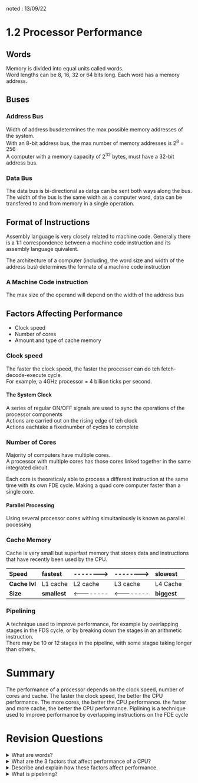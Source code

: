 noted : 13/09/22

# 1.2 Processor Performance

## Words
Memory is divided into equal units called words.  
Word lengths can be 8, 16, 32 or 64 bits long. 
Each word has a memory address.

## Buses

### Address Bus
Width of address busdetermines the max possible memory addresses of the system.  
With an 8-bit address bus, the max number of memory addresses is 2<sup>8</sup> = 256  
A computer with a memory capacity of 2<sup>32</sup> bytes, must have a 32-bit address bus.  

### Data Bus
The data bus is bi-directional as datqa can be sent both ways along the bus.  
The width of the bus is the same width as a computer word, data can be transfered to and from memory in a single operation.

## Format of Instructions
Assembly language is very closely related to machine code. Generally there is a 1:1 correspondence between a machine code instruction and its assembly language quivalent.  

The architecture of a computer (including, the word size and width of the address bus) determines the formate of a machine code instruction

### A Machine Code instruction
The max size of the operand will depend on the width of the address bus

## Factors Affecting Performance
- Clock speed
- Number of cores
- Amount and type of cache memory

### Clock speed
The faster the clock speed, the faster the processor can do teh fetch-decode-execute cycle.  
For example, a 4GHz processor = 4 billion ticks per second.

#### The System Clock
A series of regular ON/OFF signals are used to sync the operations of the processor components  
Actions are carried out on the rising edge of teh clock  
Actions eachtake a fixednumber of cycles to complete

### Number of Cores
Majority of computers have multiple cores.  
A processor with multiple cores has those cores linked together in the same integrated circuit.  
  
Each core is theoreticaly able to process a different instruction at the same time with its own FDE cycle. Making a quad core computer faster than a single core.

#### Parallel Processing
Using several processor cores withing simultaniously is known as parallel pocessing

### Cache Memory
Cache is very small but superfast memory that stores data and instructions that have recently been used by the CPU.

|Speed                     |fastest                 |-------->|-------->|slowest                 |
|:-------------------------|:-----------------------|:--------|:--------|:-----------------------|
|<strong>Cache lvl</strong>|L1 cache                |L2 cache |L3 cache |L4 Cache                |
|<strong>Size</strong>     |<strong>smallest<strong>|<--------|<--------|<strong>biggest</strong>|

### Pipelining
A technique used to improve performance, for example by overlapping stages in the FDS cycle, or by breaking down the stages in an arithmetic instruction.  
There may be 10 or 12 stages in the pipeline, with some stagse taking longer than others.

# Summary
The performance of a processor depends on the clock speed, number of cores and cache. The faster the clock speed, the better the CPU performance. The more cores, the better the CPU performance. the faster and more cache, the better the CPU performance. Piplining is a technique used to improve performance by overlapping instructions on the FDE cycle

# Revision Questions

<details>
  <summary>What are words?</summary>
  <p>Words are equal lengthed units of memory.</p>
</details>

<details>
  <summary>What are the 3 factors that affect performance of a CPU?</summary>
  <p>The clock speed, number of cores and cache.</p>
</details>

<details>
  <summary>Describe and explain how these factors affect performance.</summary>
  <p>The greater the clock speed, the greater the performance as this means the FDE cycle is completed faster.<br>The greater the number of cores, the greater the performance, as the CPU can parallel process which means that it can perform a task per core simultaniously.<br>The greater speed and size of cache, the greater the performance as cache is super fast, but small memory that stores data and instructions that havebeen recently used by the CPU</p>
</details>

<details>
  <summary>What is pipelining?</summary>
  <p>Pipelining is a performance improving technique. It can improve performance by overlapping instructions on the FDE cycle.</p>
</details>